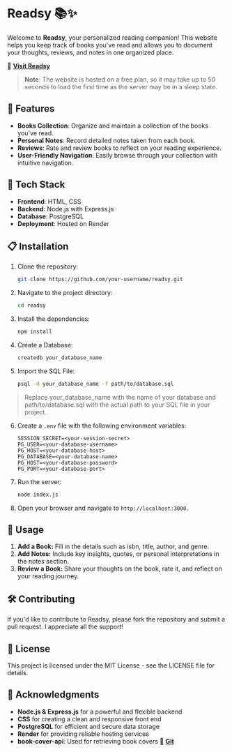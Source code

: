 # Readsy 📚✨

Welcome to **Readsy**, your personalized reading companion! This website helps you keep track of books you've read and allows you to document your thoughts, reviews, and notes in one organized place.

🔗 **[Visit Readsy](https://readsy.onrender.com)**

> **Note**: The website is hosted on a free plan, so it may take up to 50 seconds to load the first time as the server may be in a sleep state.

## 🚀 Features

- **Books Collection**: Organize and maintain a collection of the books you've read.
- **Personal Notes**: Record detailed notes taken from each book.
- **Reviews**: Rate and review books to reflect on your reading experience.
- **User-Friendly Navigation**: Easily browse through your collection with intuitive navigation.

## 🎨 Tech Stack

- **Frontend**: HTML, CSS
- **Backend**: Node.js with Express.js
- **Database**: PostgreSQL
- **Deployment**: Hosted on Render

## 📋 Installation

1. Clone the repository:
   ```bash
   git clone https://github.com/your-username/readsy.git

2. Navigate to the project directory:
   ```bash
   cd readsy

3. Install the dependencies:
   ```bash
   npm install

4. Create a Database:
   ```bash
   createdb your_database_name

5. Import the SQL File:
   ```bash
   psql -d your_database_name -f path/to/database.sql
> Replace your_database_name with the name of your database and path/to/database.sql with the actual path to your SQL file in your project.
   
6. Create a `.env` file with the following environment variables:
   ```env
   SESSION_SECRET=<your-session-secret>
   PG_USER=<your-database-username>
   PG_HOST=<your-database-host>
   PG_DATABASE=<your-database-name>
   PG_HOST=<your-database-password>
   PG_PORT=<your-database-port>

7. Run the server:
   ```bash
   node index.js

6. Open your browser and navigate to `http://localhost:3000.`

## 📝 Usage

1. **Add a Book:** Fill in the details such as isbn, title, author, and genre.
2. **Add Notes:** Include key insights, quotes, or personal interpretations in the notes section.
3. **Review a Book:** Share your thoughts on the book, rate it, and reflect on your reading journey.

## 🛠️ Contributing

If you'd like to contribute to Readsy, please fork the repository and submit a pull request. I appreciate all the support!

## 📜 License

This project is licensed under the MIT License - see the LICENSE file for details.

## 🌟 Acknowledgments

- **Node.js & Express.js** for a powerful and flexible backend
- **CSS** for creating a clean and responsive front end
- **PostgreSQL** for efficient and secure data storage
- **Render** for providing reliable hosting services
- **book-cover-api**: Used for retrieving book covers 🔗 **[Git](https://github.com/w3slley/bookcover-api)**
